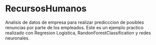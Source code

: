 # RecursosHumanos

Analisis de datos de empresa para realizar predicccion de posibles renuncias por parte de los empleados. Este es un ejemplo practico realizado con Regresion Logistica, RandonForestClassification y redes neuronales.

